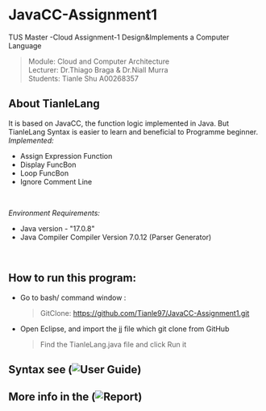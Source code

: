 # JavaCC-Assignment1

TUS Master -Cloud Assignment-1 Design&amp;Implements a Computer Language

> Module: Cloud and Computer Architecture  
> Lecturer: Dr.Thiago Braga  &   Dr.Niall Murra </br>
> Students: Tianle Shu A00268357


## About TianleLang
It is based on JavaCC, the function logic implemented in Java. But TianleLang Syntax is easier to learn and beneficial to Programme beginner.
*Implemented:* </br>
+ Assign Expression Function
+ Display FuncBon
+ Loop FuncBon
+ Ignore Comment Line
</br>

*Environment Requirements:* </br>
+ Java version - "17.0.8"
+ Java Compiler Compiler Version 7.0.12 (Parser Generator)
</br>


## How to run this program:
+ Go to bash/ command window :
  > GitClone: https://github.com/Tianle97/JavaCC-Assignment1.git
+ Open Eclipse, and import the jj file which git clone from GitHub
  > Find the TianleLang.java file and click Run it

## Syntax see (![User Guide]())

## More info in the (![Report]())

